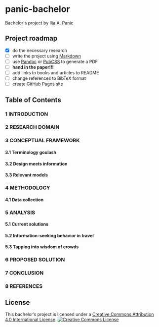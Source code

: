 # panic-bachelor

Bachelor's project by [Ilja A. Panic](http://iljapanic.me)

## Project roadmap
- [x] do the necessary research
- [ ] write the project using [Markdown](http://daringfireball.net/projects/markdown/)
- [ ] use [Pandoc](http://pandoc.org) or [PubCSS](https://github.com/thomaspark/pubcss/) to generate a PDF
- [ ] **hand in the paper!!!**
- [ ] add links to books and articles to README
- [ ] change references to BibTeX format 
- [ ] create GitHub Pages site

## Table of Contents


### 1 INTRODUCTION


### 2 RESEARCH DOMAIN


### 3 CONCEPTUAL FRAMEWORK

#### 3.1 Terminology goulash
#### 3.2 Design meets information
#### 3.3 Relevant models

### 4 METHODOLOGY
    
#### 4.1 Data collection

### 5 ANALYSIS

#### 5.1 Current solutions

#### 5.2 Information-seeking behavior in travel

#### 5.3 Tapping into wisdom of crowds

### 6 PROPOSED SOLUTION

### 7 CONCLUSION

### 8 REFERENCES



## License

This bachelor’s project is licensed under a [Creative Commons Attribution 4.0 International License](http://creativecommons.org/licenses/by-sa/4.0/).
<a rel="license" href="http://creativecommons.org/licenses/by-sa/4.0/"><img alt="Creative Commons License" style="border-width:0" src="https://i.creativecommons.org/l/by-sa/4.0/88x31.png" /></a>
